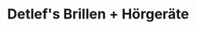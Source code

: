 ---
title: "Detlef's Brillen + Hörgeräte"
url: /monheim-am-rhein/detlefs-brillen-hoergeraete/
shop: Optiker
---